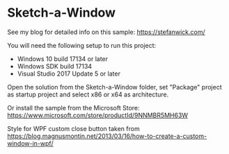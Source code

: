 # Sketch-a-Window

See my blog for detailed info on this sample: https://stefanwick.com/

You will need the following setup to run this project:
- Windows 10 build 17134 or later
- Windows SDK build 17134
- Visual Studio 2017 Update 5 or later

Open the solution from the Sketch-a-Window folder, set "Package" project as startup project and select x86 or x64 as architecture.

Or install the sample from the Microsoft Store: https://www.microsoft.com/store/productId/9NNMBR5MH63W

Style for WPF custom close button taken from https://blog.magnusmontin.net/2013/03/16/how-to-create-a-custom-window-in-wpf/ 
